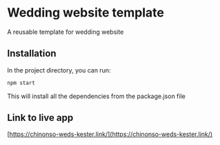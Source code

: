 # Wedding website template

A reusable template for wedding website

## Installation

In the project directory, you can run:

```bash
npm start
```

This will install all the dependencies from the package.json file

## Link to live app

[https://chinonso-weds-kester.link/](https://chinonso-weds-kester.link/)
